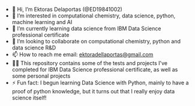 - 👋 Hi, I’m Ektoras Delaportas  (@ED19841002)
- 👀 I’m interested in computational chemistry, data science, python, machine learning and AI
- 🌱 I’m currently learning data science from IBM Data Science professional certificate
- 💞️ I’m looking to collaborate on computational chemistry, python and data science R&D
- 📫 How to reach me email: ektoradellaportas@gmail.com
- 👨‍💻 This repository contains some of the tests and projects I've completed for IBM Data Science professional certificate, as well as some personal projects
- ⚡ Fun fact: I begun learning Data Science with Python, mainly to have a proof of python knowledge, but it turns out that I really enjoy data science itself!

<!---
ED19841002/ED19841002 is a ✨ special ✨ repository because its `README.md` (this file) appears on your GitHub profile.
You can click the Preview link to take a look at your changes.
--->
